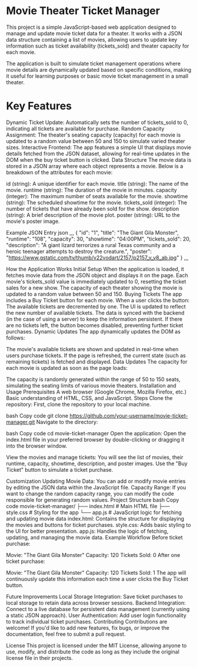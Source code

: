 # Movie Theater Ticket Manager
This project is a simple JavaScript-based web application designed to manage and update movie ticket data for a theater. It works with a JSON data structure containing a list of movies, allowing users to update key information such as ticket availability (tickets_sold) and theater capacity for each movie.

The application is built to simulate ticket management operations where movie details are dynamically updated based on specific conditions, making it useful for learning purposes or basic movie ticket management in a small theater.

# Key Features
Dynamic Ticket Update: Automatically sets the number of tickets_sold to 0, indicating all tickets are available for purchase.
Random Capacity Assignment: The theater's seating capacity (capacity) for each movie is updated to a random value between 50 and 150 to simulate varied theater sizes.
Interactive Frontend: The app features a simple UI that displays movie details fetched from the JSON dataset, allowing for real-time updates in the DOM when the buy ticket button is clicked.
Data Structure
The movie data is stored in a JSON array where each object represents a movie. Below is a breakdown of the attributes for each movie:

id (string): A unique identifier for each movie.
title (string): The name of the movie.
runtime (string): The duration of the movie in minutes.
capacity (integer): The maximum number of seats available for the movie.
showtime (string): The scheduled showtime for the movie.
tickets_sold (integer): The number of tickets that have already been sold for the show.
description (string): A brief description of the movie plot.
poster (string): URL to the movie's poster image.

Example JSON Entry
json
,,,
{
  "id": "1",
  "title": "The Giant Gila Monster",
  "runtime": "108",
  "capacity": 30,
  "showtime": "04:00PM",
  "tickets_sold": 20,
  "description": "A giant lizard terrorizes a rural Texas community and a heroic teenager attempts to destroy the creature.",
  "poster": "https://www.gstatic.com/tv/thumb/v22vodart/2157/p2157_v_v8_ab.jpg"
}
,,,

How the Application Works
Initial Setup
When the application is loaded, it fetches movie data from the JSON object and displays it on the page.
Each movie's tickets_sold value is immediately updated to 0, resetting the ticket sales for a new show.
The capacity of each theater showing the movie is updated to a random value between 50 and 150.
Buying Tickets
The app includes a Buy Ticket button for each movie. When a user clicks the button:
The available tickets are decremented by one.
The UI is updated to reflect the new number of available tickets.
The data is synced with the backend (in the case of using a server) to keep the information persistent.
If there are no tickets left, the button becomes disabled, preventing further ticket purchases.
Dynamic Updates
The app dynamically updates the DOM as follows:

The movie's available tickets are shown and updated in real-time when users purchase tickets.
If the page is refreshed, the current state (such as remaining tickets) is fetched and displayed.
Data Updates
The capacity for each movie is updated as soon as the page loads:

The capacity is randomly generated within the range of 50 to 150 seats, simulating the seating limits of various movie theaters.
Installation and Usage
Prerequisites
A web browser (Google Chrome, Mozilla Firefox, etc.)
Basic understanding of HTML, CSS, and JavaScript.
Steps
Clone the repository: First, clone the repository to your local machine.

bash
Copy code
git clone https://github.com/your-username/movie-ticket-manager.git
Navigate to the directory:

bash
Copy code
cd movie-ticket-manager
Open the application: Open the index.html file in your preferred browser by double-clicking or dragging it into the browser window.

View the movies and manage tickets: You will see the list of movies, their runtime, capacity, showtime, description, and poster images. Use the "Buy Ticket" button to simulate a ticket purchase.

Customization
Updating Movie Data: You can add or modify movie entries by editing the JSON data within the JavaScript file.
Capacity Range: If you want to change the random capacity range, you can modify the code responsible for generating random values.
Project Structure
bash
Copy code
movie-ticket-manager/
├── index.html           # Main HTML file
├── style.css            # Styling for the app
└── app.js               # JavaScript logic for fetching and updating movie data
index.html: Contains the structure for displaying the movies and buttons for ticket purchases.
style.css: Adds basic styling to the UI for better presentation.
app.js: Handles the logic of fetching, updating, and managing the movie data.
Example Workflow
Before ticket purchase:

Movie: "The Giant Gila Monster"
Capacity: 120
Tickets Sold: 0
After one ticket purchase:

Movie: "The Giant Gila Monster"
Capacity: 120
Tickets Sold: 1
The app will continuously update this information each time a user clicks the Buy Ticket button.

Future Improvements
Local Storage Integration: Save ticket purchases to local storage to retain data across browser sessions.
Backend Integration: Connect to a live database for persistent data management (currently using a static JSON approach).
User Authentication: Add user login functionality to track individual ticket purchases.
Contributing
Contributions are welcome! If you'd like to add new features, fix bugs, or improve the documentation, feel free to submit a pull request.

License
This project is licensed under the MIT License, allowing anyone to use, modify, and distribute the code as long as they include the original license file in their projects.